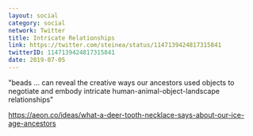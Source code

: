 ```yaml
---
layout: social
category: social
network: Twitter
title: Intricate Relationships
link: https://twitter.com/steinea/status/1147139424817315841
twitterID: 1147139424817315841
date: 2019-07-05
---
```


"beads ... can reveal the creative ways our ancestors used objects to negotiate and embody intricate human-animal-object-landscape relationships"

<https://aeon.co/ideas/what-a-deer-tooth-necklace-says-about-our-ice-age-ancestors>
